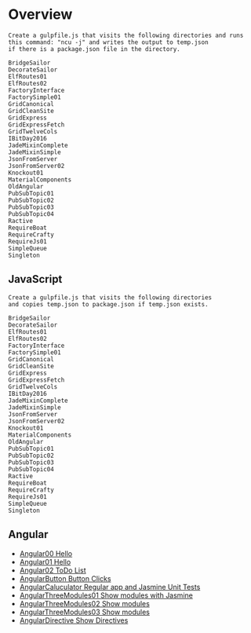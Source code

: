 # Overview

```text
Create a gulpfile.js that visits the following directories and runs
this command: "ncu -j" and writes the output to temp.json
if there is a package.json file in the directory.

BridgeSailor
DecorateSailor
ElfRoutes01
ElfRoutes02
FactoryInterface
FactorySimple01
GridCanonical
GridCleanSite
GridExpress
GridExpressFetch
GridTwelveCols
IBitDay2016
JadeMixinComplete
JadeMixinSimple
JsonFromServer
JsonFromServer02
Knockout01
MaterialComponents
OldAngular
PubSubTopic01
PubSubTopic02
PubSubTopic03
PubSubTopic04
Ractive
RequireBoat
RequireCrafty
RequireJs01
SimpleQueue
Singleton
```

## JavaScript

```text
Create a gulpfile.js that visits the following directories
and copies temp.json to package.json if temp.json exists.

BridgeSailor
DecorateSailor
ElfRoutes01
ElfRoutes02
FactoryInterface
FactorySimple01
GridCanonical
GridCleanSite
GridExpress
GridExpressFetch
GridTwelveCols
IBitDay2016
JadeMixinComplete
JadeMixinSimple
JsonFromServer
JsonFromServer02
Knockout01
MaterialComponents
OldAngular
PubSubTopic01
PubSubTopic02
PubSubTopic03
PubSubTopic04
Ractive
RequireBoat
RequireCrafty
RequireJs01
SimpleQueue
Singleton
```

## Angular

- [Angular00 Hello](https://github.com/charliecalvert/JsObjects/tree/master/JavaScript/Design/Angular00)
- [Angular01 Hello](https://github.com/charliecalvert/JsObjects/tree/master/JavaScript/Design/Angular01)
- [Angular02 ToDo List](https://github.com/charliecalvert/JsObjects/tree/master/JavaScript/Design/Angular02)
- [AngularButton Button Clicks](https://github.com/charliecalvert/JsObjects/tree/master/JavaScript/Design/AngularButton)
- [AngularCaluculator Regular app and Jasmine Unit Tests](https://github.com/charliecalvert/JsObjects/tree/master/JavaScript/Design/AngularCalculator)
- [AngularThreeModules01 Show modules with Jasmine](https://github.com/charliecalvert/JsObjects/tree/master/JavaScript/Design/AngularThreeModules01)
- [AngularThreeModules02 Show modules](https://github.com/charliecalvert/JsObjects/tree/master/JavaScript/Design/AngularThreeModules02)
- [AngularThreeModules03 Show modules](https://github.com/charliecalvert/JsObjects/tree/master/JavaScript/Design/AngularThreeModules03)
- [AngularDirective Show Directives](https://github.com/charliecalvert/JsObjects/tree/master/JavaScript/Design/AngularDirective)

